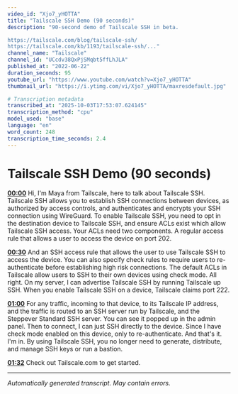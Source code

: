 ```yaml
---
video_id: "Xjo7_yHOTTA"
title: "Tailscale SSH Demo (90 seconds)"
description: "90-second demo of Tailscale SSH in beta.

https://tailscale.com/blog/tailscale-ssh/
https://tailscale.com/kb/1193/tailscale-ssh/..."
channel_name: "Tailscale"
channel_id: "UCcdv38QxPjSMqbt5ffLhJLA"
published_at: "2022-06-22"
duration_seconds: 95
youtube_url: "https://www.youtube.com/watch?v=Xjo7_yHOTTA"
thumbnail_url: "https://i.ytimg.com/vi/Xjo7_yHOTTA/maxresdefault.jpg"

# Transcription metadata
transcribed_at: "2025-10-03T17:53:07.624145"
transcription_method: "cpu"
model_used: "base"
language: "en"
word_count: 248
transcription_time_seconds: 2.4
---
```


# Tailscale SSH Demo (90 seconds)

**[00:00](https://youtube.com/watch?v=Xjo7_yHOTTA&t=0s)** Hi, I'm Maya from Tailscale, here to talk about Tailscale SSH. Tailscale SSH allows you to establish SSH connections between devices, as authorized by access controls, and authenticates and encrypts your SSH connection using WireGuard. To enable Tailscale SSH, you need to opt in the destination device to Tailscale SSH, and ensure ACLs exist which allow Tailscale SSH access. Your ACLs need two components. A regular access rule that allows a user to access the device on port 202.

**[00:30](https://youtube.com/watch?v=Xjo7_yHOTTA&t=30s)** And an SSH access rule that allows the user to use Tailscale SSH to access the device. You can also specify check rules to require users to re-authenticate before establishing high risk connections. The default ACLs in Tailscale allow users to SSH to their own devices using check mode. All right. On my server, I can advertise Tailscale SSH by running Tailscale up SSH. When you enable Tailscale SSH on a device, Tailscale claims port 222.

**[01:00](https://youtube.com/watch?v=Xjo7_yHOTTA&t=60s)** For any traffic, incoming to that device, to its Tailscale IP address, and the traffic is routed to an SSH server run by Tailscale, and the Steppever Standard SSH server. You can see it popped up in the admin panel. Then to connect, I can just SSH directly to the device. Since I have check mode enabled on this device, only to re-authenticate. And that's it. I'm in. By using Tailscale SSH, you no longer need to generate, distribute, and manage SSH keys or run a bastion.

**[01:32](https://youtube.com/watch?v=Xjo7_yHOTTA&t=92s)** Check out Tailscale.com to get started.

---

*Automatically generated transcript. May contain errors.*
